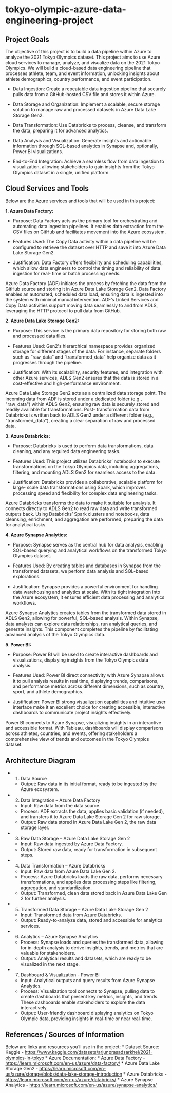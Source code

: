 # tokyo-olympic-azure-data-engineering-project

## Project Goals

The objective of this project is to build a data pipeline within Azure to analyze the 2021 Tokyo
Olympics dataset. This project aims to use Azure cloud services to manage, analyze, and
visualize data on the 2021 Tokyo Olympics. We will build a cloud-based data engineering
pipeline that processes athlete, team, and event information, unlocking insights about athlete
demographics, country performance, and event participation.

  * Data Ingestion: Create a repeatable data ingestion pipeline that securely pulls data from
    a GitHub-hosted CSV file and stores it within Azure.

  * Data Storage and Organization: Implement a scalable, secure storage solution to
    manage raw and processed datasets in Azure Data Lake Storage Gen2.

  * Data Transformation: Use Databricks to process, cleanse, and transform the data,
    preparing it for advanced analytics.

  * Data Analysis and Visualization: Generate insights and actionable information through
    SQL-based analytics in Synapse and, optionally, Power BI visualizations.
    
  * End-to-End Integration: Achieve a seamless flow from data ingestion to visualization,
    allowing stakeholders to gain insights from the Tokyo Olympics dataset in a single,
    unified platform.

## Cloud Services and Tools

Below are the Azure services and tools that will be used in this project:

**1. Azure Data Factory:**

  * Purpose: Data Factory acts as the primary tool for orchestrating and automating
    data ingestion pipelines. It enables data extraction from the CSV files on GitHub
    and facilitates movement into the Azure ecosystem.
       
  * Features Used: The Copy Data activity within a data pipeline will be configured
    to retrieve the dataset over HTTP and save it into Azure Data Lake Storage Gen2.
       
  * Justification: Data Factory offers flexibility and scheduling capabilities, which
    allow data engineers to control the timing and reliability of data ingestion for real-
    time or batch processing needs.
       
Azure Data Factory (ADF) initiates the process by fetching the data from the GitHub
source and storing it in Azure Data Lake Storage Gen2. Data Factory enables an
automated, scheduled data load, ensuring data is ingested into the system with minimal
manual intervention. ADF’s Linked Services and Copy Data activities support moving
data seamlessly to and from ADLS, leveraging the HTTP protocol to pull data from
GitHub.


**2. Azure Data Lake Storage Gen2:**

  * Purpose: This service is the primary data repository for storing both raw and
    processed data files.
    
  * Features Used: Gen2's hierarchical namespace provides organized storage for
    different stages of the data. For instance, separate folders such as “raw_data” and
    “transformed_data” help organize data as it progresses through the pipeline.
    
  * Justification: With its scalability, security features, and integration with other
    Azure services, ADLS Gen2 ensures that the data is stored in a cost-effective and
    high-performance environment.

Azure Data Lake Storage Gen2 acts as a centralized data storage point. The incoming
data from ADF is stored under a dedicated folder (e.g., "raw_data") within ADLS Gen2,
ensuring raw data is securely stored and readily available for transformations. Post-
transformation data from Databricks is written back to ADLS Gen2 under a different
folder (e.g., "transformed_data"), creating a clear separation of raw and processed data.

**3. Azure Databricks:**
   
  * Purpose: Databricks is used to perform data transformations, data cleaning, and
    any required data engineering tasks.
   
  * Features Used: This project utilizes Databricks’ notebooks to execute
    transformations on the Tokyo Olympics data, including aggregations, filtering,
    and mounting ADLS Gen2 for seamless access to the data.
   
  * Justification: Databricks provides a collaborative, scalable platform for large-
    scale data transformations using Spark, which improves processing speed and
    flexibility for complex data engineering tasks.
      
Azure Databricks transforms the data to make it suitable for analysis. It connects
directly to ADLS Gen2 to read raw data and write transformed outputs back. Using
Databricks’ Spark clusters and notebooks, data cleansing, enrichment, and aggregation
are performed, preparing the data for analytical tasks.

**4. Azure Synapse Analytics:**
   
  * Purpose: Synapse serves as the central hub for data analysis, enabling SQL-based
    querying and analytical workflows on the transformed Tokyo Olympics dataset.
     
  * Features Used: By creating tables and databases in Synapse from the transformed
    datasets, we perform data analysis and SQL-based explorations.
    
  * Justification: Synapse provides a powerful environment for handling data
    warehousing and analytics at scale. With its tight integration into the Azure
    ecosystem, it ensures efficient data processing and analytics workflows.
     

Azure Synapse Analytics creates tables from the transformed data stored in ADLS
Gen2, allowing for powerful, SQL-based analysis. Within Synapse, data analysts can
explore data relationships, run analytical queries, and generate insights. This component
completes the pipeline by facilitating advanced analysis of the Tokyo Olympics data.

**5. Power BI:**
   
  * Purpose: Power BI will be used to create interactive dashboards and visualizations,
    displaying insights from the Tokyo Olympics data analysis.
    
  * Features Used: Power BI direct connectivity with Azure Synapse allows it to pull
    analysis results in real time, displaying trends, comparisons, and performance
    metrics across different dimensions, such as country, sport, and athlete
    demographics.
    
  * Justification: Power BI strong visualization capabilities and intuitive user
    interface make it an excellent choice for creating accessible, interactive
    dashboards to communicate project insights effectively.

Power BI connects to Azure Synapse, visualizing insights in an interactive and accessible
format. With Tableau, dashboards will display comparisons across athletes, countries, and
events, offering stakeholders a comprehensive view of trends and outcomes in the Tokyo
Olympics dataset.

## Architecture Diagram

  * 1. Data Source
       
      * Output: Raw data in its initial format, ready to be ingested by the Azure ecosystem.
        
  * 2. Data Integration – Azure Data Factory
       
      * Input: Raw data from the data source.
      * Process: ADF extracts the data, applies basic validation (if needed), and transfers it to
        Azure Data Lake Storage Gen 2 for raw storage.
      * Output: Raw data stored in Azure Data Lake Gen 2, the raw data storage layer.
        
  * 3. Raw Data Storage – Azure Data Lake Storage Gen 2
       
      * Input: Raw data ingested by Azure Data Factory.
      * Output: Stored raw data, ready for transformation in subsequent steps.
        
  * 4. Data Transformation – Azure Databricks
       
      * Input: Raw data from Azure Data Lake Gen 2.
      * Process: Azure Databricks loads the raw data, performs necessary transformations, and
        applies data processing steps like filtering, aggregation, and standardization.
      * Output: Transformed, clean data stored back in Azure Data Lake Gen 2 for further
        analysis.
       
  * 5. Transformed Data Storage – Azure Data Lake Storage Gen 2
       
      * Input: Transformed data from Azure Databricks.
      * Output: Ready-to-analyze data, stored and accessible for analytics services.
        
  * 6. Analytics – Azure Synapse Analytics
       
      * Process: Synapse loads and queries the transformed data, allowing for in-depth analysis
        to derive insights, trends, and metrics that are valuable for stakeholders.
      * Output: Analytical results and datasets, which are ready to be visualized in the next
        stage.
       
  * 7. Dashboard & Visualization - Power BI
       
      * Input: Analytical outputs and query results from Azure Synapse Analytics.
      * Process: Visualization tool connects to Synapse, pulling data to create dashboards that
        present key metrics, insights, and trends. These dashboards enable stakeholders to
        explore the data interactively.
      * Output: User-friendly dashboard displaying analytics on Tokyo Olympic data, providing
        insights in real-time or near real-time.

## References / Sources of Information

Below are links and resources you’ll use in the project:
    * Dataset Source: Kaggle - https://www.kaggle.com/datasets/arjunprasadsarkhel/2021-olympics-in-tokyo
    * Azure Documentation:
        * Azure Data Factory - https://learn.microsoft.com/en-us/azure/data-factory/
        * Azure Data Lake Storage Gen2 - https://learn.microsoft.com/en-us/azure/storage/blobs/data-lake-storage-introduction
        * Azure Databricks - https://learn.microsoft.com/en-us/azure/databricks/
        * Azure Synapse Analytics - https://learn.microsoft.com/en-us/azure/synapse-analytics/
         
